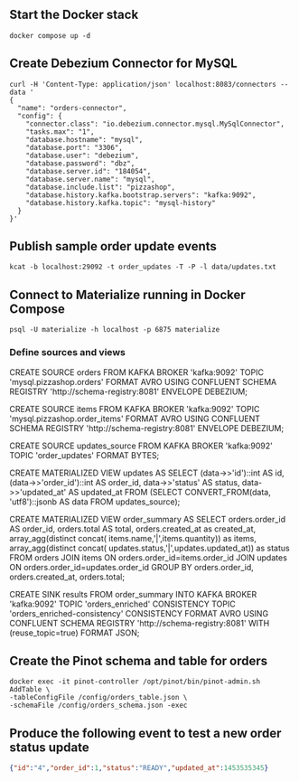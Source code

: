 ## Start the Docker stack

```
docker compose up -d
```

## Create Debezium Connector for MySQL

```
curl -H 'Content-Type: application/json' localhost:8083/connectors --data '
{
  "name": "orders-connector",  
  "config": {  
    "connector.class": "io.debezium.connector.mysql.MySqlConnector",
    "tasks.max": "1",  
    "database.hostname": "mysql",  
    "database.port": "3306",
    "database.user": "debezium",
    "database.password": "dbz",
    "database.server.id": "184054",  
    "database.server.name": "mysql",  
    "database.include.list": "pizzashop",  
    "database.history.kafka.bootstrap.servers": "kafka:9092",  
    "database.history.kafka.topic": "mysql-history"  
  }
}'
```

## Publish sample order update events

```
kcat -b localhost:29092 -t order_updates -T -P -l data/updates.txt
```

## Connect to Materialize running in Docker Compose

```
psql -U materialize -h localhost -p 6875 materialize
```

### Define sources and views

CREATE SOURCE orders
FROM KAFKA BROKER 'kafka:9092' TOPIC 'mysql.pizzashop.orders'
FORMAT AVRO USING CONFLUENT SCHEMA REGISTRY 'http://schema-registry:8081' ENVELOPE DEBEZIUM;

CREATE SOURCE items
FROM KAFKA BROKER 'kafka:9092' TOPIC 'mysql.pizzashop.order_items'
FORMAT AVRO USING CONFLUENT SCHEMA REGISTRY 'http://schema-registry:8081' ENVELOPE DEBEZIUM;

CREATE SOURCE updates_source
  FROM KAFKA BROKER 'kafka:9092' TOPIC 'order_updates'
  FORMAT BYTES;

CREATE MATERIALIZED VIEW updates AS
  SELECT
    (data->>'id')::int AS id,
    (data->>'order_id')::int AS order_id,
    data->>'status' AS status,
    data->>'updated_at' AS updated_at
  FROM (SELECT CONVERT_FROM(data, 'utf8')::jsonb AS data FROM updates_source);

CREATE MATERIALIZED VIEW order_summary AS
  SELECT
    orders.order_id AS order_id,
    orders.total AS total,
    orders.created_at as created_at,
    array_agg(distinct concat( items.name,'|',items.quantity)) as items,
    array_agg(distinct concat( updates.status,'|',updates.updated_at)) as status
 FROM orders
 JOIN items ON orders.order_id=items.order_id
 JOIN updates ON orders.order_id=updates.order_id
 GROUP BY orders.order_id, orders.created_at, orders.total;

CREATE SINK results
FROM order_summary
INTO KAFKA BROKER 'kafka:9092' TOPIC 'orders_enriched'
    CONSISTENCY TOPIC 'orders_enriched-consistency'
    CONSISTENCY FORMAT AVRO USING CONFLUENT SCHEMA REGISTRY 'http://schema-registry:8081'
WITH (reuse_topic=true)
FORMAT JSON;


## Create the Pinot schema and table for orders

```
docker exec -it pinot-controller /opt/pinot/bin/pinot-admin.sh AddTable \
-tableConfigFile /config/orders_table.json \
-schemaFile /config/orders_schema.json -exec
```

## Produce the following event to test a new order status update

```json
{"id":"4","order_id":1,"status":"READY","updated_at":1453535345}
```